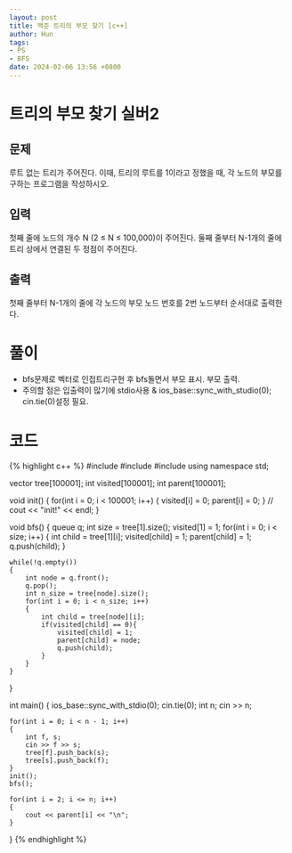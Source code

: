 ```yaml
---
layout: post
title: 백준 트리의 부모 찾기 [c++]
author: Hun
tags:
- PS
- BFS
date: 2024-02-06 13:56 +0800
---
```


# 트리의 부모 찾기 실버2

## 문제
루트 없는 트리가 주어진다. 이때, 트리의 루트를 1이라고 정했을 때, 각 노드의 부모를 구하는 프로그램을 작성하시오.

## 입력
첫째 줄에 노드의 개수 N (2 ≤ N ≤ 100,000)이 주어진다. 둘째 줄부터 N-1개의 줄에 트리 상에서 연결된 두 정점이 주어진다.

## 출력
첫째 줄부터 N-1개의 줄에 각 노드의 부모 노드 번호를 2번 노드부터 순서대로 출력한다.

# 풀이
- bfs문제로 벡터로 인접트리구현 후 bfs돌면서 부모 표시. 부모 출력.
- 주의할 점은 입출력이 많기에 stdio사용 & ios_base::sync_with_studio(0); cin.tie(0)설정 필요.

# 코드
{% highlight c++ %}
#include <iostream>
#include <vector>
#include <queue>
using namespace std;

vector<int> tree[100001];
int visited[100001];
int parent[100001];

void init()
{
    for(int i = 0; i < 100001; i++)
    {
        visited[i] = 0;
        parent[i] = 0;
    }
    // cout << "init!" << endl;
}

void bfs()
{
    queue<int> q;
    int size = tree[1].size();
    visited[1] = 1;
    for(int i = 0; i < size; i++)
    {
        int child = tree[1][i];
        visited[child] = 1;
        parent[child] = 1;
        q.push(child);
    }

    while(!q.empty())
    {
        int node = q.front();
        q.pop();
        int n_size = tree[node].size();
        for(int i = 0; i < n_size; i++)
        {
            int child = tree[node][i];
            if(visited[child] == 0){
                visited[child] = 1;
                parent[child] = node;
                q.push(child);
            }
        }
    }

}

int main()
{
    ios_base::sync_with_stdio(0);
    cin.tie(0);
    int n;
    cin >> n;

    for(int i = 0; i < n - 1; i++)
    {
        int f, s;
        cin >> f >> s;
        tree[f].push_back(s);
        tree[s].push_back(f);
    }
    init();
    bfs();

    for(int i = 2; i <= n; i++)
    {
        cout << parent[i] << "\n";
    }


}
{% endhighlight %}
